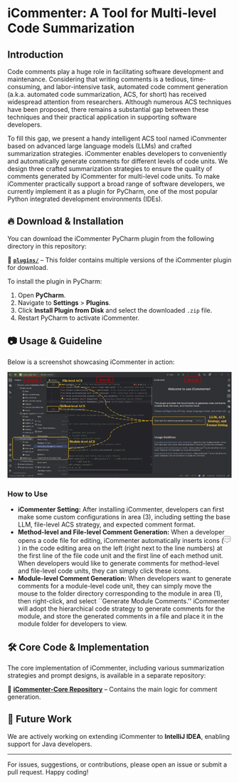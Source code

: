 # iCommenter: A Tool for Multi-level Code Summarization

## Introduction
Code comments play a huge role in facilitating software development and maintenance. 
Considering that writing comments is a tedious, time-consuming, and labor-intensive task, automated code comment generation (a.k.a. automated code summarization, ACS, for short) has received widespread attention from researchers. 
Although numerous ACS techniques have been proposed, there remains a substantial gap between these techniques and their practical application in supporting software developers. 

To fill this gap, we present a handy intelligent ACS tool named iCommenter based on advanced large language models (LLMs) and crafted summarization strategies. 
iCommenter enables developers to conveniently and automatically generate comments for different levels of code units. 
We design three crafted summarization strategies to ensure the quality of comments generated by iCommenter for multi-level code units. 
To make iCommenter practically support a broad range of software developers, we currently implement it as a plugin for PyCharm, one of the most popular Python integrated development environments (IDEs).

## 🔥 Download & Installation
You can download the iCommenter PyCharm plugin from the following directory in this repository:

📂 **[`plugins/`](./plugins/)** – This folder contains multiple versions of the iCommenter plugin for download.

To install the plugin in PyCharm:
1. Open **PyCharm**.
2. Navigate to **Settings** > **Plugins**.
3. Click **Install Plugin from Disk** and select the downloaded `.zip` file.
4. Restart PyCharm to activate iCommenter.

## 📷 Usage & Guideline
Below is a screenshot showcasing iCommenter in action:

![iCommenter Screenshot](./images/screenshot_of_iCommenter.png)  

### How to Use
- **iCommenter Setting:** After installing iCommenter, developers can first make some custom configurations in area (3), including setting the base LLM, file-level ACS strategy, and expected comment format.
- **Method-level and File-level Comment Generation:** When a developer opens a code file for editing, iCommenter automatically inserts icons (<img src="./images/icon_of_iCommenter.png" width="16" height="16">) in the code editing area on the left (right next to the line numbers) at the first line of the file code unit and the first line of each method unit. 
When developers would like to generate comments for method-level and file-level code units, they can simply click these icons.
- **Module-level Comment Generation:** When developers want to generate comments for a module-level code unit, they can simply move the mouse to the folder directory corresponding to the module in area (1), then right-click, and select ``Generate Module Comments.'' iCommenter will adopt the hierarchical code strategy to generate comments for the module, and store the generated comments in a file and place it in the module folder for developers to view.

## 🛠 Core Code & Implementation
The core implementation of iCommenter, including various summarization strategies and prompt designs, is available in a separate repository:

🔗 **[iCommenter-Core Repository](https://github.com/wssun/LLM4ModuleSum)** – Contains the main logic for comment generation.

## 📢 Future Work
We are actively working on extending iCommenter to **IntelliJ IDEA**, enabling support for Java developers.

---

For issues, suggestions, or contributions, please open an issue or submit a pull request. Happy coding!

